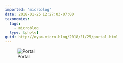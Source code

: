 ```yaml
---
imported: "microblog"
date: 2018-01-25 12:27:03-07:00
taxonomies:
  tags:
    - microblog
  type: [photo]
guid: http://oyam.micro.blog/2018/01/25/portal.html
---
```

<figure>
  <img src="/media/images/photos/2018/01/portal.jpg" title="Portal"/>
  <figcaption>Portal</figcaption>
</figure>

